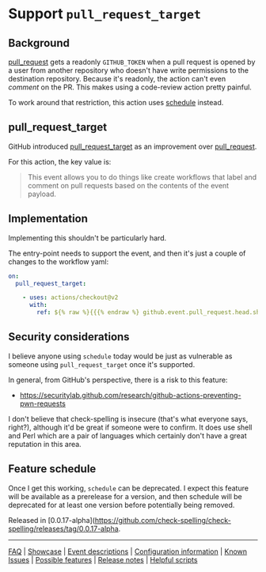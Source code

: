 # Support `pull_request_target`

## Background

[pull_request](https://docs.github.com/en/free-pro-team@latest/actions/reference/events-that-trigger-workflows#pull_request) gets a readonly `GITHUB_TOKEN` when a pull request is opened by a user from another repository who doesn't have write permissions to the destination repository. Because it's readonly, the action can't even _comment_ on the PR. This makes using a code-review action pretty painful.

To work around that restriction, this action uses [schedule](https://docs.github.com/en/free-pro-team@latest/actions/reference/events-that-trigger-workflows#schedule) instead.

## pull_request_target

GitHub introduced [pull_request_target](https://docs.github.com/en/free-pro-team@latest/actions/reference/events-that-trigger-workflows#pull_request_target) as an improvement over [pull_request](https://docs.github.com/en/free-pro-team@latest/actions/reference/events-that-trigger-workflows#pull_request).

For this action, the key value is:
> This event allows you to do things like create workflows that label and comment on pull requests based on the contents of the event payload.

## Implementation

Implementing this shouldn't be particularly hard.

The entry-point needs to support the event, and then it's just a couple of changes to the workflow yaml:

```yaml
on:
  pull_request_target:
```

```yaml
    - uses: actions/checkout@v2
      with:
        ref: ${% raw %}{{{% endraw %} github.event.pull_request.head.sha }}
```

## Security considerations

I believe anyone using `schedule` today would be just as vulnerable as someone using `pull_request_target` once it's supported.

In general, from GitHub's perspective, there is a risk to this feature: 

* https://securitylab.github.com/research/github-actions-preventing-pwn-requests

I don't believe that check-spelling is insecure (that's what everyone says, right?), although it'd be great if someone were to confirm. It does use shell and Perl which are a pair of languages which certainly don't have a great reputation in this area.

## Feature schedule

Once I get this working, `schedule` can be deprecated. I expect this feature will be available as a prerelease for a version, and then schedule will be deprecated for at least one version before potentially being removed.

Released in [0.0.17-alpha](https://github.com/check-spelling/check-spelling/releases/tag/0.0.17-alpha.

---
[FAQ](FAQ.md) | [Showcase](Showcase.md) | [Event descriptions](Event-descriptions.md) | [Configuration information](Configuration-information.md) | [Known Issues](Known-Issues.md) | [Possible features](Possible-features.md) | [Release notes](Release-notes.md) | [Helpful scripts](Helpful-scripts.md)
